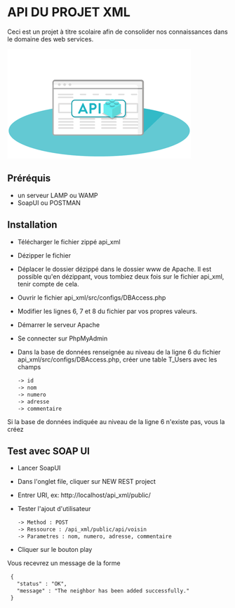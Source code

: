 # API DU PROJET XML
Ceci est un projet à titre scolaire afin de consolider nos connaissances dans le domaine des web services. 

![image](https://github.com/Emmanuelle15/APIDUPROJETXML/blob/master/api.gif)

## Préréquis
- un serveur LAMP ou WAMP
- SoapUI ou POSTMAN


## Installation
- Télécharger le fichier zippé api_xml 
- Dézipper le fichier
- Déplacer le dossier dézippé dans le dossier www de Apache. Il est possible qu'en dézippant, vous tombiez deux fois sur le fichier api_xml, tenir compte de cela.
- Ouvrir le fichier api_xml/src/configs/DBAccess.php
- Modifier les lignes 6, 7 et 8 du fichier par vos propres valeurs.
- Démarrer le serveur Apache
- Se connecter sur PhpMyAdmin
- Dans la base de données renseignée au niveau de la ligne 6 du fichier api_xml/src/configs/DBAccess.php, créer une table T_Users avec les champs 

      -> id
      -> nom
      -> numero
      -> adresse
      -> commentaire

 Si la base de données indiquée au niveau de la ligne 6 n'existe pas, vous la créez 
 
## Test avec SOAP UI
- Lancer SoapUI
- Dans l'onglet file, cliquer sur NEW REST project
- Entrer URI, ex: http://localhost/api_xml/public/
- Tester l'ajout d'utilisateur


      -> Method : POST
      -> Ressource : /api_xml/public/api/voisin
      -> Parametres : nom, numero, adresse, commentaire
      
    
    
- Cliquer sur le bouton play 

Vous recevrez un message de la forme 

     {
       "status" : "OK",
       "message" : "The neighbor has been added successfully."
     }
